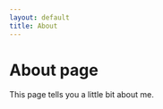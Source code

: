 ```yaml
---
layout: default
title: About
---
```

# About page

This page tells you a little bit about me.

<!--- 
this is the about page for the website written in markdown 
uses the default layout and the title variable is called about
--->